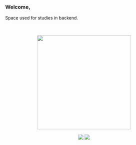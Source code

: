### Welcome,
Space used for studies in backend.
<br>
##

<br>

<div align = "center">
  <a href="https://github.com/PedroTDrehmer ">
  <img height="300em" src="https://github-readme-stats.vercel.app/api?username=PedroTDrehmer&show_icons=true&theme=radical"/>
</div>

<br>

<div align = "center">
  <a href="https://www.linkedin.com/in/pedrodrehmer/"><img src="https://img.shields.io/badge/LinkedIn-0077B5?style=for-the-badge&logo=linkedin&logoColor=white" target="_blank"></a>
  <a href = "mailto:pedrodrehmer@outlook.com"><img src="https://img.shields.io/badge/Microsoft_Outlook-0078D4?style=for-the-badge&logo=microsoft-outlook&logoColor=white" target="_blank"></a>
</div>
